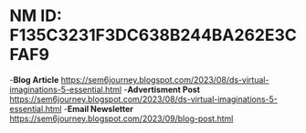 # NM ID: F135C3231F3DC638B244BA262E3CFAF9
-__Blog Article__  https://sem6journey.blogspot.com/2023/08/ds-virtual-imaginations-5-essential.html
-__Advertisment Post__ https://sem6journey.blogspot.com/2023/08/ds-virtual-imaginations-5-essential.html
-__Email Newsletter__ https://sem6journey.blogspot.com/2023/09/blog-post.html
